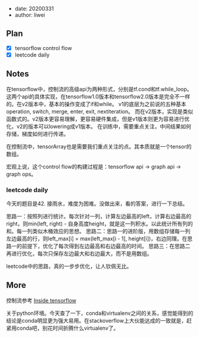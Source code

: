 - date: 20200331 
- author: liwei

## Plan

- [x] tensorflow control flow
- [x] leetcode daily

## Notes

在tensorflow中，控制流的高级api为两种形式，分别是tf.cond和tf.while_loop。这两个api的具体实现，在tensorflow1.0版本和tensorflow2.0版本是完全不一样的。在v2版本中，基本的操作变成了if和while。
v1的底层为之前说的五种基本operation, switch, merge, enter, exit, nextiteration。
而在v2版本，实现是类似函数式的。v2版本更容易理解，更容易硬件集成，但是v1版本则更为容易进行优化，v2的版本可以lowering成v1版本。
在训练中，需要重点关注，中间结果如何存储，梯度如何进行传递。

在控制流中，tensorArray也是需要我们重点关注的点。其本质就是一个tensor的数组。

宏观上说，这个control flow的构建过程是：tensorflow api -> graph api -> graph ops。

### leetcode daily

今天的题目是42. 接雨水，难度为困难。没做出来，看的答案，进行一下总结。

思路一：按照列进行统计。每次针对一列，计算左边最高的left，计算右边最高的right，则min(left, right) - 自身高度height，就是这一列积水。以此统计所有列的和。每一列类似木桶效应的思想。
思路二：思路一的进阶版，用数组存储每一列左边最高的行，则left_max[i] = max(left_max[i - 1], height[i])，右边同理。在思路一的前提下，优化了每次得到左边最高和右边最高的时间。
思路三：在思路二再进行优化，每次只保存左边最大和右边最大，而不是用数组。

leetcode中的思路，真的一步步优化，让人钦佩无比。

## More

控制流参考 [Inside tensorflow](https://www.youtube.com/watch?v=IzKXEbpT9Lg)

关于python环境。今天查了一下，conda和virtualenv之间的关系，感觉能得到的结论是conda明显更为强大易用。在stackoverflow上大伙能达成的一致就是，赶紧用conda吧，别花时间折腾什么virtualenv了。
